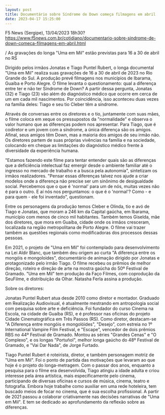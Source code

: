 ```yaml
---
layout: post
title: Documentário sobre Síndrome de Down começa filmagens em abril
date: 2023-04-17 15:25:00
---
```

F5 News (Sergipe), 13/04/2023 18h30?
https://www.f5news.com.br/cotidiano/documentario-sobre-sindrome-de-down-comeca-filmagens-em-abril.html

/ As gravações do longa "Uma em Mil" estão previstas para 16 a 30 de abril no RS

Dirigido pelos irmãos Jonatas e Tiago Puntel Rubert, o longa documental "Uma em Mil" realiza suas gravações de 16 a 30 de abril de 2023 no Rio Grande do Sul. A produção prevê filmagens nos municípios de Ibarama, Guaíba e Porto Alegre. O filme levanta o questionamento: qual a diferença entre ter e não ter Síndrome de Down? A partir dessa pergunta, Jonatas (32) e Tiago (23) vão além do diagnóstico médico que ocorre em cerca de um em cada mil nascimentos. Por coincidência, isso aconteceu duas vezes na família deles: Tiago e seu tio Cleber têm a síndrome.

Através de conversas entre os diretores e o tio, juntamente com suas mães, o filme coloca em xeque os pressupostos da "normalidade" e observa o valor humano que as diferenças podem nos apresentar. Para Tiago, que é codiretor e um jovem com a síndrome, a única diferença são os amigos. Afinal, seus amigos têm Down, mas a maioria dos amigos de seu irmão não. Os diretores partem de suas próprias vivências na família e na sociedade, colocando em cheque as limitações do diagnóstico médico frente à diversidade da experiência humana.

"Estamos fazendo este filme para tentar entender quais são as diferenças que a deficiência intelectual faz emergir desde o ambiente familiar até o ingresso no mercado de trabalho e a busca pela autonomia", sintetizam os irmãos realizadores. "Pensar essas diferenças talvez nos ajude a criar modelos onde a diferença não precise ser um sinônimo de desigualdade social. Percebemos que o que é 'normal' para um de nós, muitas vezes não é para o outro. E aí nós nos perguntamos: o que é o 'normal'? Como - e para quem - ele foi inventado", questionam.

Entre os personagens da produção temos Cleber e Olinda, tio e avó de Tiago e Jonatas, que moram a 246 km da Capital gaúcha, em Ibarama, município com menos de cinco mil habitantes. Também temos Giselda, mãe dos diretores, que mora em Guaíba, cidade onde os irmãos cresceram, localizada na região metropolitana de Porto Alegre. O filme vai trazer também as questões regionais como modificadoras dos processos dessas pessoas.

Em 2021, o projeto de "Uma em Mil" foi contemplado para desenvolvimento na Lei Aldir Blanc, que também deu origem ao curta "A diferença entre os mongóis e mongoloides", documentário de animação dirigido por Jonatas e protagonizado pelo irmão Tiago. O filme recebeu os prêmios de melhor direção, roteiro e direção de arte na mostra gaúcha do 50º Festival de Gramado. "Uma em Mil" tem produção da Faço Filmes, com coprodução da SeuFilme, e distribuição da Olhar. Natasha Ferla assina a produção.

Sobre os diretores:

Jonatas Puntel Rubert atua desde 2010 como diretor e montador. Graduado em Realização Audiovisual, é atualmente mestrando em antropologia social com pesquisa sobre arte e deficiência. Foi fundador do curso Cinema na Escola, na cidade de Guaíba (RS), e é professor nas oficinas do projeto Cidade Cinematográfica em Três Passos (RS). Como diretor, destacam-se "A Diferença entre mongóis e mongolóides", "Desejo", com estreia no 1º International Vampire Film Festival, e "Escape", vencedor de dois prêmios RBS no 44º Festival de Gramado. Montou as séries "Grandes Cenas" e "O Complexo", e os longas "Portuñol", melhor longa gaúcho do 48º Festival de Gramado, e "Vai Dar Nada", de Jorge Furtado.

Tiago Puntel Rubert é roteirista, diretor, e também personagem motriz de "Uma em Mil". Foi o ponto de partida das motivações que levaram ao que hoje é o projeto do longa-metragem. Com o passar dos anos, enquanto a pesquisa para o filme era desenvolvida, Tiago atingiu a idade adulta e criou interesse pela área artística, mais especificamente pelo cinema, participando de diversas oficinas e cursos de música, cinema, teatro e fotografia. Embora hoje trabalhe como auxiliar em uma rede hoteleira, tem buscado meios de focar no cinema, que é sua escolha profissional. A partir de 2021 passou a colaborar criativamente nas decisões narrativas de "Uma em Mil". E tem se dedicado ao aprofundamento da reflexão sobre as diferenças.